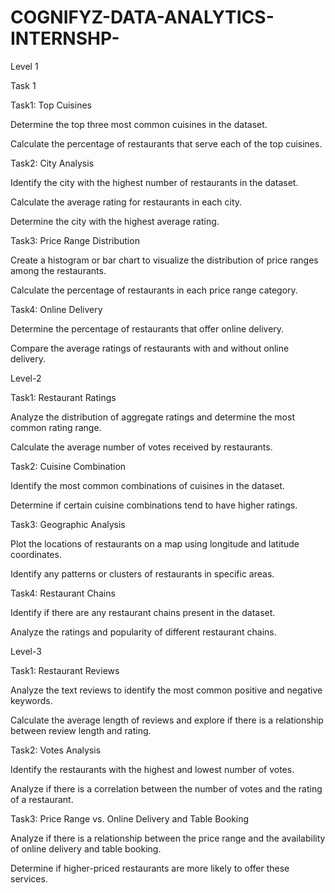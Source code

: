 # COGNIFYZ-DATA-ANALYTICS-INTERNSHP-

Level 1

Task 1

Task1: Top Cuisines

Determine the top three most common cuisines in the dataset.

Calculate the percentage of restaurants that serve each of the top cuisines.

Task2: City Analysis

Identify the city with the highest number of restaurants in the dataset.

Calculate the average rating for restaurants in each city.

Determine the city with the highest average rating.

Task3: Price Range Distribution

Create a histogram or bar chart to visualize the distribution of price ranges among the restaurants.

Calculate the percentage of restaurants in each price range category.

Task4: Online Delivery

Determine the percentage of restaurants that offer online delivery.

Compare the average ratings of restaurants with and without online delivery.

Level-2

Task1: Restaurant Ratings

Analyze the distribution of aggregate ratings and determine the most common rating range.

Calculate the average number of votes received by restaurants.

Task2: Cuisine Combination

Identify the most common combinations of cuisines in the dataset.

Determine if certain cuisine combinations tend to have higher ratings.

Task3: Geographic Analysis

Plot the locations of restaurants on a map using longitude and latitude coordinates.

Identify any patterns or clusters of restaurants in specific areas.

Task4: Restaurant Chains

Identify if there are any restaurant chains present in the dataset.

Analyze the ratings and popularity of different restaurant chains.

Level-3

Task1: Restaurant Reviews

Analyze the text reviews to identify the most common positive and negative keywords.

Calculate the average length of reviews and explore if there is a relationship between review length and rating.

Task2: Votes Analysis

Identify the restaurants with the highest and lowest number of votes.

Analyze if there is a correlation between the number of votes and the rating of a restaurant.

Task3: Price Range vs. Online Delivery and Table Booking

Analyze if there is a relationship between the price range and the availability of online delivery and table booking.

Determine if higher-priced restaurants are more likely to offer these services.
